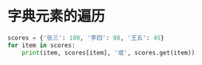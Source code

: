 # 字典元素的遍历

```Python
scores = {'张三': 100, '李四': 98, '王五': 45}
for item in scores:
    print(item, scores[item], '或', scores.get(item))
```
